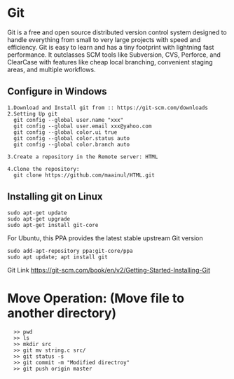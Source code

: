 # Git
Git is a free and open source distributed version control system designed to handle everything from small to very large projects with speed and efficiency.  Git is easy to learn and has a tiny footprint with lightning fast performance. It outclasses SCM tools like Subversion, CVS, Perforce, and ClearCase with features like cheap local branching, convenient staging areas, and multiple workflows.

## Configure in Windows

```
1.Download and Install git from :: https://git-scm.com/downloads
2.Setting Up git
  git config --global user.name "xxx"
  git config --global user.email xxx@yahoo.com
  git config --global color.ui true
  git config --global color.status auto
  git config --global color.branch auto
  
3.Create a repository in the Remote server: HTML

4.Clone the repository: 
  git clone https://github.com/maainul/HTML.git
```
## Installing git on Linux
```
sudo apt-get update
sudo apt-get upgrade
sudo apt-get install git-core
```
For Ubuntu, this PPA provides the latest stable upstream Git version
```
sudo add-apt-repository ppa:git-core/ppa
sudo apt update; apt install git
```
Git Link
https://git-scm.com/book/en/v2/Getting-Started-Installing-Git

# Move Operation: (Move file to another directory)

```
  >> pwd
  >> ls
  >> mkdir src
  >> git mv string.c src/
  >> git status -s
  >> git commit -m "Modified directroy"
  >> git push origin master
```





```
